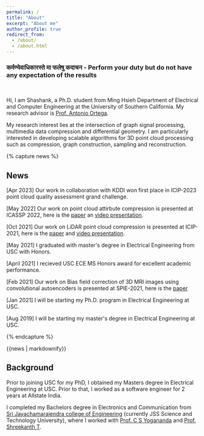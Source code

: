 ```yaml
---
permalink: /
title: "About"
excerpt: "About me"
author_profile: true
redirect_from: 
  - /about/
  - /about.html
---
```

<h3 id="quote" class="archive__subtitle">कर्मण्येवाधिकारस्ते मा फलेषु कदाचन - Perform your duty but do not have any expectation of the results </h3> <br>
 
Hi, I am Shashank, a Ph.D. student from Ming Hsieh Department of Electrical and Computer Engineering at the University of Southern California. My research advisor is [Prof. Antonio Ortega](https://scholar.google.com/citations?user=K4bCJYcAAAAJ&hl=en). 

My research interest lies at the intersection of graph signal processing, multimedia data compression and differential geometry. I am particularly interested in developing scalable algorithms for 3D point cloud processing such as compression, graph construction, sampling and reconstruction.

<!-- An overaching theme that has been driving my research is the need for high performing, extremely simple and explainable systems. -->
{% capture news %}
## News
[Apr 2023] Our work in collaboration with KDDI won first place in ICIP-2023 point cloud quality assessment grand challenge.

[May 2022] Our work on point cloud attirbute compression is presented at ICASSP 2022, here is the [paper](https://ieeexplore.ieee.org/document/9746352) an [video presentation](https://www.youtube.com/watch?v=4fLwtSmu2xQ).

[Oct 2021] Our work on LiDAR point cloud compression is presented at ICIP-2021, here is the [paper](https://ieeexplore.ieee.org/document/9506448) and [video presentation](https://www.youtube.com/watch?v=zPrBIn2be1U).

[May 2021] I graduated with master's degree in Electrical Engineering from USC with Honors. 

[April 2021] I recieved USC ECE MS Honors award for excellent academic performance.

[Feb 2021] Our work on Bias field correction of 3D MRI images using convolutional autoencoders is presented at SPIE-2021, here is the [paper](https://www.spiedigitallibrary.org/conference-proceedings-of-spie/11596/2582042/Bias-field-correction-in-3D-MRIs-using-convolutional-autoencoders/10.1117/12.2582042.short?SSO=1)

[Jan 2021] I will be starting my Ph.D. program in Electrical Engineering at USC.

[Aug 2019] I will be starting my master's degree in Electrical Engineering at USC.

{% endcapture %}
<div class="notice--info">{{news | markdownify}}</div>


## Background 
Prior to joining USC for my PhD, I obtained my Masters degree in Electrical Engineering at USC. Prior to that, I worked as a software engineer for 2 years at Allstate India.

I completed my Bachelors degree in Electronics and Communication from [Sri Jayachamarajendra college of Engineering](https://en.wikipedia.org/wiki/JSS_Science_and_Technology_University) (currently JSS Science and Technology University), where I worked with [Prof. C S Yogananda](https://en.wikipedia.org/wiki/C_S_Yogananda) and [Prof. Shreekanth T](https://scholar.google.co.in/citations?user=R7cQfuMAAAAJ&hl=en).

